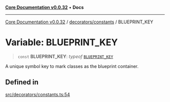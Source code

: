 [**Core Documentation v0.0.32**](../../../README.md) • **Docs**

***

[Core Documentation v0.0.32](../../../modules.md) / [decorators/constants](../README.md) / BLUEPRINT\_KEY

# Variable: BLUEPRINT\_KEY

> `const` **BLUEPRINT\_KEY**: *typeof* [`BLUEPRINT_KEY`](BLUEPRINT_KEY.md)

A unique symbol key to mark classes as the blueprint container.

## Defined in

[src/decorators/constants.ts:54](https://github.com/stonemjs/core/blob/59c27bdae04e7adc72d7c3e25cee704d5e04ce0c/src/decorators/constants.ts#L54)
